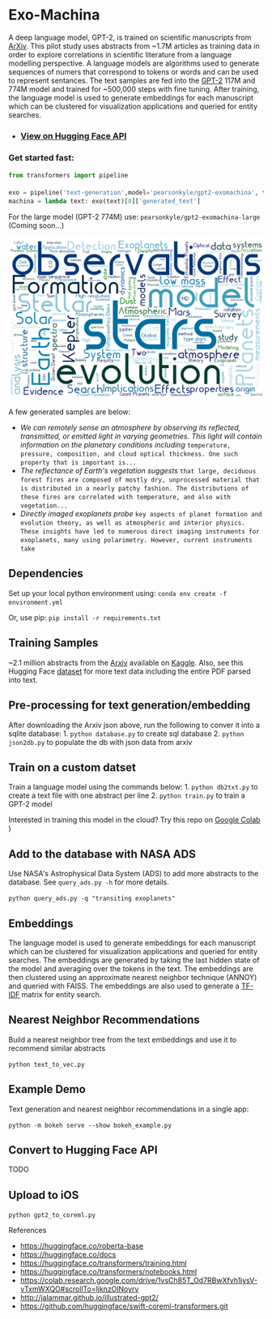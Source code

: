 # Exo-Machina
A deep language model, GPT-2, is trained on scientific manuscripts from [ArXiv](https://arxiv.org/). This pilot study uses abstracts from ~1.7M articles as training data in order to explore correlations in scientific literature from a language modelling perspective. A language models are algorithms used to generate sequences of numers that correspond to tokens or words and can be used to represent sentances. The text samples are fed into the [GPT-2](https://openai.com/blog/better-language-models/) 117M and 774M model and trained for ~500,000 steps with fine tuning. After training, the language model is used to generate embeddings for each manuscript which can be clustered for visualization applications and queried for entity searches.

- ### [View on Hugging Face API](https://huggingface.co/pearsonkyle/gpt2-exomachina?text=We+can+remotely+sense+an+atmosphere+by+observing+its+reflected%2C+transmitted%2C+or+emitted+light+in+varying+geometries.+This+light+will+contain+information+on+the+planetary+conditions+including)

### Get started fast:

```python
from transformers import pipeline

exo = pipeline('text-generation',model='pearsonkyle/gpt2-exomachina', tokenizer='gpt2', config={'max_length':1600})
machina = lambda text: exo(text)[0]['generated_text']
```

For the large model (GPT-2 774M) use: `pearsonkyle/gpt2-exomachina-large` (Coming soon...)


![](Figures/exoplanet_keywords.png)

A few generated samples are below: 

- *We can remotely sense an atmosphere by observing its reflected, transmitted, or emitted light in varying geometries. This light will contain information on the planetary conditions including* `temperature, pressure, composition, and cloud optical thickness. One such property that is important is...`
- *The reflectance of Earth's vegetation suggests*
`that large, deciduous forest fires are composed of mostly dry, unprocessed material that is distributed in a nearly patchy fashion. The distributions of these fires are correlated with temperature, and also with vegetation...`
- *Directly imaged exoplanets probe* `key aspects of planet formation and evolution theory, as well as atmospheric and interior physics. These insights have led to numerous direct imaging instruments for exoplanets, many using polarimetry. However, current instruments take`


## Dependencies 

Set up your local python environment using: `conda env create -f environment.yml`

Or, use pip: `pip install -r requirements.txt`

## Training Samples

~2.1 million abstracts from the [Arxiv](https://arxiv.org/) available on [Kaggle](https://www.kaggle.com/datasets/Cornell-University/arxiv). Also, see this Hugging Face [dataset](https://huggingface.co/datasets/scientific_papers) for more text data including the entire PDF parsed into text.

## Pre-processing for text generation/embedding
After downloading the Arxiv json above, run the following to conver it into a sqlite database:
    1. `python database.py` to create sql database
    2. `python json2db.py` to populate the db with json data from arxiv

## Train on a custom datset
Train a language model using the commands below:
    1. `python db2txt.py` to create a text file with one abstract per line
    2. `python train.py` to train a GPT-2 model

Interested in training this model in the cloud? Try this repo on [Google Colab](https://colab.research.google.com/drive/1Pur0rFi5YVdn7axYRacXWFMic4NxRexV?usp=sharing) )

## Add to the database with NASA ADS

Use NASA's Astrophysical Data System (ADS) to add more abstracts to the database. See `query_ads.py -h` for more details.

`python query_ads.py -q "transiting exoplanets"`

## Embeddings

The language model is used to generate embeddings for each manuscript which can be clustered for visualization applications and queried for entity searches. The embeddings are generated by taking the last hidden state of the model and averaging over the tokens in the text. The embeddings are then clustered using an approximate nearest neighbor technique (ANNOY) and queried with FAISS. The embeddings are also used to generate a [TF-IDF](https://en.wikipedia.org/wiki/Tf%E2%80%93idf) matrix for entity search.

## Nearest Neighbor Recommendations

Build a nearest neighbor tree from the text embeddings and use it to recommend similar abstracts

`python text_to_vec.py`

## Example Demo

Text generation and nearest neighbor recommendations in a single app:

`python -m bokeh serve --show bokeh_example.py`

## Convert to Hugging Face API

TODO

## Upload to iOS

`python gpt2_to_coreml.py`



References
- https://huggingface.co/roberta-base 
- https://huggingface.co/docs
- https://huggingface.co/transformers/training.html
- https://huggingface.co/transformers/notebooks.html
- https://colab.research.google.com/drive/1vsCh85T_Od7RBwXfvh1iysV-vTxmWXQO#scrollTo=ljknzOlNoyrv
- http://jalammar.github.io/illustrated-gpt2/
- https://github.com/huggingface/swift-coreml-transformers.git
